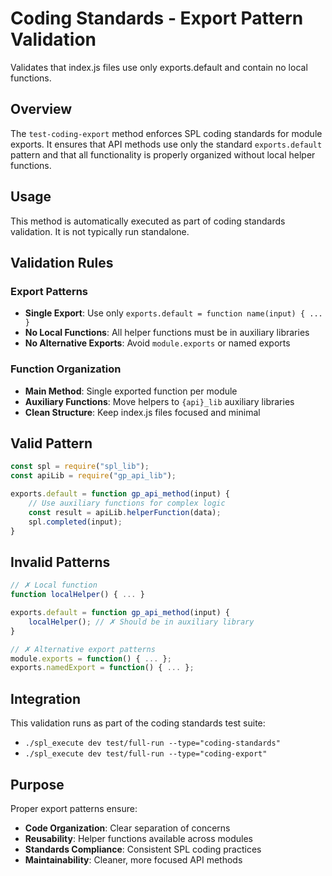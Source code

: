 # Coding Standards - Export Pattern Validation

Validates that index.js files use only exports.default and contain no local functions.

## Overview

The `test-coding-export` method enforces SPL coding standards for module exports. It ensures that API methods use only the standard `exports.default` pattern and that all functionality is properly organized without local helper functions.

## Usage

This method is automatically executed as part of coding standards validation. It is not typically run standalone.

## Validation Rules

### Export Patterns
- **Single Export**: Use only `exports.default = function name(input) { ... }`
- **No Local Functions**: All helper functions must be in auxiliary libraries
- **No Alternative Exports**: Avoid `module.exports` or named exports

### Function Organization
- **Main Method**: Single exported function per module
- **Auxiliary Functions**: Move helpers to `{api}_lib` auxiliary libraries
- **Clean Structure**: Keep index.js files focused and minimal

## Valid Pattern

```javascript
const spl = require("spl_lib");
const apiLib = require("gp_api_lib");

exports.default = function gp_api_method(input) {
    // Use auxiliary functions for complex logic
    const result = apiLib.helperFunction(data);
    spl.completed(input);
}
```

## Invalid Patterns

```javascript
// ✗ Local function
function localHelper() { ... }

exports.default = function gp_api_method(input) {
    localHelper(); // ✗ Should be in auxiliary library
}

// ✗ Alternative export patterns
module.exports = function() { ... };
exports.namedExport = function() { ... };
```

## Integration

This validation runs as part of the coding standards test suite:

- `./spl_execute dev test/full-run --type="coding-standards"`
- `./spl_execute dev test/full-run --type="coding-export"`

## Purpose

Proper export patterns ensure:
- **Code Organization**: Clear separation of concerns
- **Reusability**: Helper functions available across modules  
- **Standards Compliance**: Consistent SPL coding practices
- **Maintainability**: Cleaner, more focused API methods